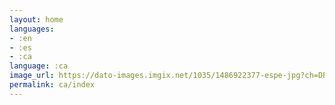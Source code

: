 ```yaml
---
layout: home
languages:
- :en
- :es
- :ca
language: :ca
image_url: https://dato-images.imgix.net/1035/1486922377-espe-jpg?ch=DPR%2CWidth&auto=format&w=400
permalink: ca/index
---
```


